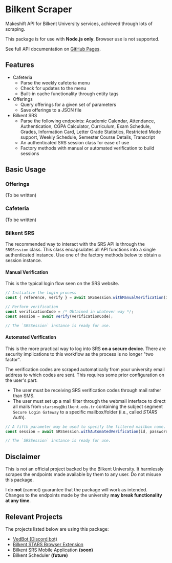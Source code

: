 # Bilkent Scraper

Makeshift API for Bilkent University services, achieved through lots of scraping.

This package is for use with **Node.js only**. Browser use is not supported.

See full API documentation on [GitHub Pages](https://vedxyz.github.io/bilkent-scraper).

## Features

- Cafeteria
  - Parse the weekly cafeteria menu
  - Check for updates to the menu
  - Built-in cache functionality through entity tags
- Offerings
  - Query offerings for a given set of parameters
  - Save offerings to a JSON file
- Bilkent SRS
  - Parse the following endpoints:
    Academic Calendar,
    Attendance,
    Authentication,
    CGPA Calculator,
    Curriculum,
    Exam Schedule,
    Grades,
    Information Card,
    Letter Grade Statistics,
    Restricted Mode support,
    Weekly Schedule,
    Semester Course Details,
    Transcript
  - An authenticated SRS session class for ease of use
  - Factory methods with manual or automated verification to build sessions

## Basic Usage

### Offerings

(To be written)

### Cafeteria

(To be written)

### Bilkent SRS

The recommended way to interact with the SRS API is through the `SRSSession` class.
This class encapsulates all API functions into a single authenticated instance.
Use one of the factory methods below to obtain a session instance.

#### Manual Verification

This is the typical login flow seen on the SRS website.

```ts
// Initialize the login process
const { reference, verify } = await SRSSession.withManualVerification(id, password);

// Perform verification
const verificationCode = /* Obtained in whatever way */;
const session = await verify(verificationCode);

// The `SRSSession` instance is ready for use.
```

#### Automated Verification

This is the more practical way to log into SRS **on a secure device**.
There are security implications to this workflow as the process is no longer "two factor".

The verification codes are scraped automatically from your university email address to which codes are sent.
This requires some prior configuration on the user's part:

- The user must be receiving SRS verification codes through mail rather than SMS.
- The user must set up a mail filter through the webmail interface to direct all mails from `starsmsg@bilkent.edu.tr` containing the subject segment `Secure Login Gateway` to a specific mailbox/folder (i.e., called *STARS Auth*).

```ts
// A fifth parameter may be used to specify the filtered mailbox name. The default is "STARS Auth".
const session = await SRSSession.withAutomatedVerification(id, password, email, emailPassword);

// The `SRSSession` instance is ready for use.
```

## Disclaimer

This is not an official project backed by the Bilkent University.
It harmlessly scrapes the endpoints made available by them to any user.
Do not misuse this package.

I do **not** (cannot) guarantee that the package will work as intended.
Changes to the endpoints made by the university **may break functionality at any time**.

## Relevant Projects

The projects listed below are using this package:

- [VedBot (Discord bot)](https://github.com/vedxyz/discord-vedbot)
- [Bilkent STARS Browser Extension](https://github.com/vedxyz/bilkent-stars-extension)
- Bilkent SRS Mobile Application **(soon)**
- Bilkent Scheduler **(future)**
